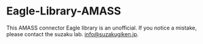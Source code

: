 # Eagle-Library-AMASS
This AMASS connector Eagle library is an unofficial. If you notice a mistake, please contact the suzaku lab. info@suzakugiken.jp.
